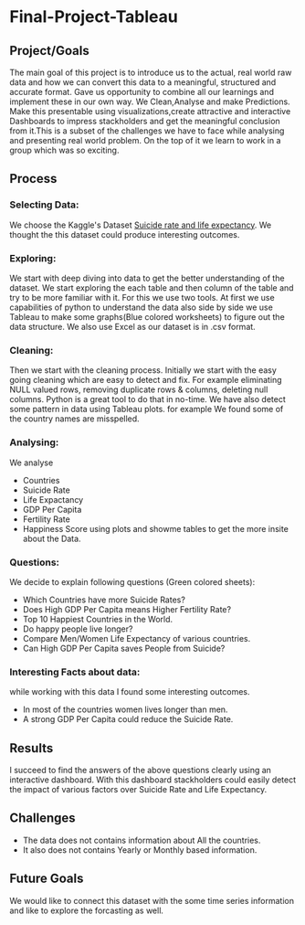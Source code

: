 # Final-Project-Tableau

## Project/Goals
The main goal of this project is to introduce us to the actual, real world raw data and how we can convert this data to a meaningful, structured and accurate format. Gave us opportunity to combine all our learnings and implement these in our own way. We Clean,Analyse and make Predictions.
Make this presentable using visualizations,create attractive and interactive Dashboards to impress stackholders and get the meaningful conclusion from it.This is a subset of the challenges we have to face while analysing and presenting real world problem. On the top of it we learn to work in a group which was so exciting.

## Process
### Selecting Data: 
We choose the Kaggle's Dataset [Suicide rate and life expectancy](https://www.kaggle.com/datasets/marshuu/suicide-rate-and-life-expectancy). We thought the this dataset could produce interesting outcomes.
### Exploring: 
We start with deep diving into data to get the better understanding of the dataset. We start exploring the each table and then column of the table and try to be more familiar with it. For this we use two tools. At first we use capabilities of python to understand the data also side by side we use Tableau to make some graphs(Blue colored worksheets) to figure out the data structure. We also use Excel as our dataset is in .csv format.
### Cleaning:
Then we start with the cleaning process. Initially we start with the easy going cleaning which are easy to detect and fix. For example eliminating NULL valued rows, removing duplicate rows & columns, deleting null columns. Python is a great tool to do that in no-time. We have also detect some pattern in data using Tableau plots. for example We found some of the country names are misspelled.
### Analysing:
We analyse 
  - Countries 
  - Suicide Rate
  - Life Expactancy
  - GDP Per Capita
  - Fertility Rate
  - Happiness Score
  using plots and showme tables to get the more insite about the Data.
### Questions:
We decide to explain following questions (Green colored sheets):
 - Which Countries have more Suicide Rates?
 - Does High GDP Per Capita means Higher Fertility Rate?
 - Top 10 Happiest Countries in the World.
 - Do happy people live longer?
 - Compare Men/Women Life Expectancy of various countries.
 - Can High GDP Per Capita saves People from Suicide?
### Interesting Facts about data:
while working with this data I found some interesting outcomes.
- In most of the countries women lives longer than men.
- A strong GDP Per Capita could reduce the Suicide Rate.

## Results
I succeed to find the answers of the above questions clearly using an interactive dashboard. With this dashboard stackholders could easily detect the impact of various factors over Suicide Rate and Life Expectancy.

## Challenges 
- The data does not contains information about All the countries.
- It also does not contains Yearly or Monthly based information.

## Future Goals
We would like to connect this dataset with the some time series information and like to explore the forcasting as well.

